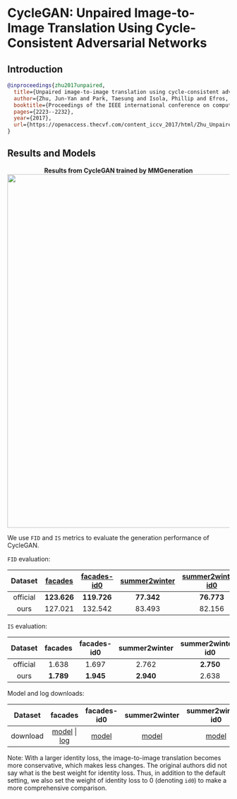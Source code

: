 # CycleGAN: Unpaired Image-to-Image Translation Using Cycle-Consistent Adversarial Networks

## Introduction

<!-- [ALGORITHM] -->

```bibtex
@inproceedings{zhu2017unpaired,
  title={Unpaired image-to-image translation using cycle-consistent adversarial networks},
  author={Zhu, Jun-Yan and Park, Taesung and Isola, Phillip and Efros, Alexei A},
  booktitle={Proceedings of the IEEE international conference on computer vision},
  pages={2223--2232},
  year={2017},
  url={https://openaccess.thecvf.com/content_iccv_2017/html/Zhu_Unpaired_Image-To-Image_Translation_ICCV_2017_paper.html},
}
```

## Results and Models
<div align="center">
  <b> Results from CycleGAN trained by MMGeneration</b>
  <br/>
  <img src="https://user-images.githubusercontent.com/22982797/114303527-108ed200-9b01-11eb-978c-274392e4d8e0.PNG" width="800"/>
</div>

We use `FID` and `IS` metrics to evaluate the generation performance of CycleGAN.

`FID` evaluation:

| Dataset  | [facades](https://github.com/open-mmlab/mmgeneration/tree/master/configs/cyclegan/cyclegan_lsgan_resnet_in_1x1_80k_facades.py) | [facades-id0](https://github.com/open-mmlab/mmgeneration/tree/master/configs/cyclegan/cyclegan_lsgan_id0_resnet_in_1x1_80k_facades.py) | [summer2winter](https://github.com/open-mmlab/mmgeneration/tree/master/configs/cyclegan/cyclegan_lsgan_resnet_in_1x1_246200_summer2winter.py) | [summer2winter-id0](https://github.com/open-mmlab/mmgeneration/tree/master/configs/cyclegan/cyclegan_lsgan_id0_resnet_in_1x1_246200_summer2winter.py) | [winter2summer](https://github.com/open-mmlab/mmgeneration/tree/master/configs/cyclegan/cyclegan_lsgan_resnet_in_1x1_246200_winter2summer.py) | [winter2summer-id0](https://github.com/open-mmlab/mmgeneration/tree/master/configs/cyclegan/cyclegan_lsgan_id0_resnet_in_1x1_246200_winter2summer.py) | [horse2zebra](https://github.com/open-mmlab/mmgeneration/tree/master/configs/cyclegan/cyclegan_lsgan_resnet_in_1x1_266800_horse2zebra.py) | [horse2zebra-id0](https://github.com/open-mmlab/mmgeneration/tree/master/configs/cyclegan/cyclegan_lsgan_id0_resnet_in_1x1_266800_horse2zebra.py) | [zebra2horse](https://github.com/open-mmlab/mmgeneration/tree/master/configs/cyclegan/cyclegan_lsgan_resnet_in_1x1_266800_zebra2horse.py) | [zebra2horse-id0](https://github.com/open-mmlab/mmgeneration/tree/master/configs/cyclegan/cyclegan_lsgan_id0_resnet_in_1x1_266800_zebra2horse.py) |  average   |
| :------: | :----------------------------------------------------------------------------------------------------------------------------: | :------------------------------------------------------------------------------------------------------------------------------------: | :-------------------------------------------------------------------------------------------------------------------------------------------: | :---------------------------------------------------------------------------------------------------------------------------------------------------: | :-------------------------------------------------------------------------------------------------------------------------------------------: | :---------------------------------------------------------------------------------------------------------------------------------------------------: | :---------------------------------------------------------------------------------------------------------------------------------------: | :-----------------------------------------------------------------------------------------------------------------------------------------------: | :---------------------------------------------------------------------------------------------------------------------------------------: | :-----------------------------------------------------------------------------------------------------------------------------------------------: | :--------: |
| official |                                                          **123.626**                                                           |                                                              **119.726**                                                               |                                                                  **77.342**                                                                   |                                                                      **76.773**                                                                       |                                                                  **72.631**                                                                   |                                                                        74.239                                                                         |                                                                **62.111**                                                                 |                                                                      77.202                                                                       |                                                                **138.646**                                                                |                                                                    **137.050**                                                                    | **95.935** |
|   ours   |                                                            127.021                                                             |                                                                132.542                                                                 |                                                                    83.493                                                                     |                                                                        82.156                                                                         |                                                                    72.780                                                                     |                                                                      **73.516**                                                                       |                                                                  64.476                                                                   |                                                                    **74.728**                                                                     |                                                                  144.658                                                                  |                                                                      139.697                                                                      |   99.506   |

`IS` evaluation:

| Dataset  |  facades  | facades-id0 | summer2winter | summer2winter-id0 | winter2summer | winter2summer-id0 | horse2zebra | horse2zebra-id0 | zebra2horse | zebra2horse-id0 |  average   |
| :------: | :-------: | :---------: | :-----------: | :---------------: | :-----------: | :---------------: | :---------: | :-------------: | :---------: | :-------------: | :--------: |
| official |   1.638   |    1.697    |     2.762     |     **2.750**     |   **3.293**   |     **3.110**     |    1.375    |      1.584      |    3.186    |      3.047      |   2.444    |
|   ours   | **1.789** |  **1.945**  |   **2.940**   |       2.638       |     3.145     |       3.016       |  **1.567**  |    **1.664**    |  **3.332**  |    **3.272**    | **2.5308** |

Model and log downloads:

| Dataset  |                                                                                                                       facades                                                                                                                        |                                                                 facades-id0                                                                 |                                                                  summer2winter                                                                   |                                                                  summer2winter-id0                                                                   |                                                                  horse2zebra                                                                   |                                                                  horse2zebra-id0                                                                   |
| :------: | :--------------------------------------------------------------------------------------------------------------------------------------------------------------------------------------------------------------------------------------------------: | :-----------------------------------------------------------------------------------------------------------------------------------------: | :----------------------------------------------------------------------------------------------------------------------------------------------: | :--------------------------------------------------------------------------------------------------------------------------------------------------: | :--------------------------------------------------------------------------------------------------------------------------------------------: | :------------------------------------------------------------------------------------------------------------------------------------------------: |
| download | [model](https://download.openmmlab.com/mmgen/cyclegan/cyclegan_lsgan_resnet_in_1x1_80k_facades_20210411_181307-ca3f0bcd.pth) \| [log](https://download.openmmlab.com/mmgen/cyclegan/cyclegan_lsgan_resnet_in_1x1_80k_facades_20210317_160938.log.json) | [model](https://download.openmmlab.com/mmgen/cyclegan/cyclegan_lsgan_id0_resnet_in_1x1_80k_facades_convert-bgr_20210411_181546-50fa108a.pth) | [model](https://download.openmmlab.com/mmgen/cyclegan/cyclegan_lsgan_resnet_in_1x1_246200_summer2winter_convert-bgr_20210411_181406-b351815d.pth) | [model](https://download.openmmlab.com/mmgen/cyclegan/cyclegan_lsgan_id0_resnet_in_1x1_246200_summer2winter_convert-bgr_20210411_181614-c32219a7.pth) | [model](https://download.openmmlab.com/mmgen/cyclegan/cyclegan_lsgan_resnet_in_1x1_266800_horse2zebra_convert-bgr_20210411_181443-daca4e99.pth) | [model](https://download.openmmlab.com/mmgen/cyclegan/cyclegan_lsgan_id0_resnet_in_1x1_266800_horse2zebra_convert-bgr_20210411_181642-1d4481e6.pth) |

Note: With a larger identity loss, the image-to-image translation becomes more conservative, which makes less changes. The original authors did not say what is the best weight for identity loss. Thus, in addition to the default setting, we also set the weight of identity loss to 0 (denoting `id0`) to make a more comprehensive comparison.
